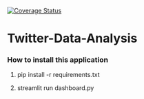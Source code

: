 [![Coverage Status](https://coveralls.io/repos/github/tutorialcreation/Twitter-Data-Analysis/badge.svg?branch=main)](https://coveralls.io/github/tutorialcreation/Twitter-Data-Analysis?branch=main)
# Twitter-Data-Analysis


### How to install this application

1. pip install -r requirements.txt

2. streamlit run dashboard.py
